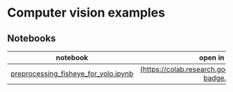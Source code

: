 # Computer vision examples

## Notebooks
| **notebook** | **open in colab** |Notes |
|:------------:|:-------------------------------------------------:|:---------------------------:|
| [preprocessing_fisheye_for_yolo.ipynb](./notebooks/preprocessing_fisheye_for_yolo.ipynb) | [(https://colab.research.google.com/assets/colab-badge.svg)](https://colab.research.google.com/drive/1YkP4TrKEJWXGfaywcfqG3qBflor9uCq_?usp=sharing) | ... |